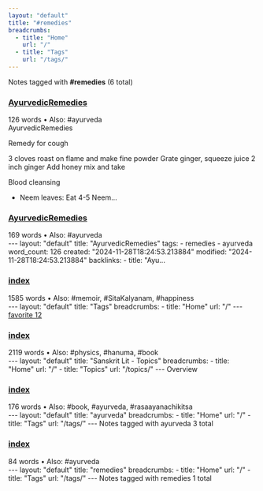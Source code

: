 ```yaml
---
layout: "default"
title: "#remedies"
breadcrumbs:
  - title: "Home"
    url: "/"
  - title: "Tags"
    url: "/tags/"
---
```

Notes tagged with **#remedies** (6 total)

<div class="note-grid">

<div class="note-card">
    <h3><a href="sanskrit-lit/ayurvedicremedies/">AyurvedicRemedies</a></h3>
    <div class="note-meta">
        126 words
        • Also: #ayurveda
    </div>
    <div class="note-excerpt">AyurvedicRemedies

 Remedy for cough

3 cloves roast on flame and make fine powder
Grate ginger, squeeze juice 2 inch ginger
Add honey mix and take

 Blood cleansing

- Neem leaves: Eat 4-5 Neem...</div>
</div>

<div class="note-card">
    <h3><a href="docs/sanskrit-lit/ayurvedicremedies/index/">AyurvedicRemedies</a></h3>
    <div class="note-meta">
        169 words
        • Also: #ayurveda
    </div>
    <div class="note-excerpt">---
layout: "default"
title: "AyurvedicRemedies"
tags:
  - remedies
  - ayurveda
word_count: 126
created: "2024-11-28T18:24:53.213884"
modified: "2024-11-28T18:24:53.213884"
backlinks:
  - title: "Ayu...</div>
</div>

<div class="note-card">
    <h3><a href="docs/tags/index/">index</a></h3>
    <div class="note-meta">
        1585 words
        • Also: #memoir, #SitaKalyanam, #happiness
    </div>
    <div class="note-excerpt">---
layout: "default"
title: "Tags"
breadcrumbs:
  - title: "Home"
    url: "/"
---
<div class="tag-cloud">
<a href="favorite/" class="tag" style="--tag-weight: 1.0">favorite 12</a>
<a href="progra...</div>
</div>

<div class="note-card">
    <h3><a href="docs/topics/sanskrit-lit/index/">index</a></h3>
    <div class="note-meta">
        2119 words
        • Also: #physics, #hanuma, #book
    </div>
    <div class="note-excerpt">---
layout: "default"
title: "Sanskrit Lit - Topics"
breadcrumbs:
  - title: "Home"
    url: "/"
  - title: "Topics"
    url: "/topics/"
---
 Overview

<div class="note-grid">

<div class="note-card...</div>
</div>

<div class="note-card">
    <h3><a href="docs/tags/ayurveda/index/">index</a></h3>
    <div class="note-meta">
        176 words
        • Also: #book, #ayurveda, #rasaayanachikitsa
    </div>
    <div class="note-excerpt">---
layout: "default"
title: "ayurveda"
breadcrumbs:
  - title: "Home"
    url: "/"
  - title: "Tags"
    url: "/tags/"
---
Notes tagged with ayurveda 3 total

<div class="note-grid">

<div cl...</div>
</div>

<div class="note-card">
    <h3><a href="docs/tags/remedies/index/">index</a></h3>
    <div class="note-meta">
        84 words
        • Also: #ayurveda
    </div>
    <div class="note-excerpt">---
layout: "default"
title: "remedies"
breadcrumbs:
  - title: "Home"
    url: "/"
  - title: "Tags"
    url: "/tags/"
---
Notes tagged with remedies 1 total

<div class="note-grid">

<div cl...</div>
</div>
</div>